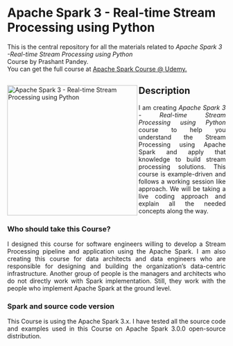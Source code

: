 # Apache Spark 3 - Real-time Stream Processing using Python
This is the central repository for all the materials related to <em>Apache Spark 3 -Real-time Stream Processing using Python</em> <br>Course by Prashant Pandey.
<br> You can get the full course at <a href="https://www.udemy.com/course/draft/3184584/?referralCode=77E18B4F800479A263D5"> 
  Apache Spark Course @ Udemy.
</a>

<div>
<a href="https://www.udemy.com/course/spark-streaming-using-python/?referralCode=127B048D9EBD2D1278DC">
<img src="https://www.learningjournal.guru/_resources/img/jpg-5x/spark-beginners-course.jpg" alt="Apache Spark 3 - Real-time Stream Processing using Python" width="300" align="left"> 
</a>

<h2> Description </h2>
<p align="justify">
  I am creating <em>Apache Spark 3 - Real-time Stream Processing using Python </em>course to help you understand the Stream Processing using Apache Spark and apply that knowledge to build stream processing solutions. This course is example-driven and follows a working session like approach. We will be taking a live coding approach and explain all the needed concepts along the way.
</p>

<h3>Who should take this Course?</h3>
<p align="justify">
I designed this course for software engineers willing to develop a Stream Processing pipeline and application using the Apache Spark. I am also creating this course for data architects and data engineers who are responsible for designing and building the organization’s data-centric infrastructure. Another group of people is the managers and architects who do not directly work with Spark implementation. Still, they work with the people who implement Apache Spark at the ground level.
</p>

<h3>Spark and source code version</h3>
<p align="justify">
This Course is using the Apache Spark 3.x. I have tested all the source code and examples used in this Course on Apache Spark 3.0.0 open-source distribution.
</p>

</div>

